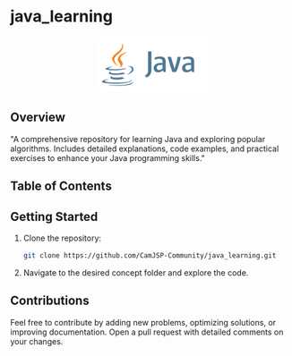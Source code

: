 # java_learning

<p align="center">
  <img src="./java.svg" alt="Java Logo" width="200"/>
</p>

## Overview
"A comprehensive repository for learning Java and exploring popular algorithms. Includes detailed explanations, code examples, and practical exercises to enhance your Java programming skills."

## Table of Contents


## Getting Started

1. Clone the repository:

   ```bash
   git clone https://github.com/CamJSP-Community/java_learning.git
   ```

2. Navigate to the desired concept folder and explore the code.

## Contributions

Feel free to contribute by adding new problems, optimizing solutions, or improving documentation. Open a pull request with detailed comments on your changes.

